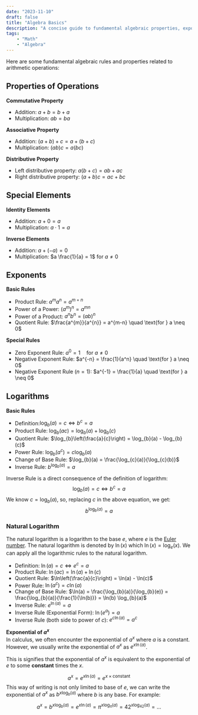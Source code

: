 ```yaml
---
date: "2023-11-10"
draft: false
title: "Algebra Basics"
description: "A concise guide to fundamental algebraic properties, exponents, and logarithm rules."
tags:
    - "Math"
    - "Algebra"
---
```


Here are some fundamental algebraic rules and properties related to arithmetic operations:


## Properties of Operations
**Commutative Property**
- Addition: $a + b = b + a$
- Multiplication: $ab = ba$

**Associative Property**
- Addition: $(a + b) + c = a + (b + c)$
- Multiplication: $(ab)c = a (bc)$

**Distributive Property**
- Left distributive property: $a  (b + c) = a  b + a  c$
- Right distributive property: $(a + b)  c = a  c + b  c$

## Special Elements
**Identity Elements**
- Addition: $a + 0 = a$
- Multiplication: $a \cdot 1 = a$

**Inverse Elements**
- Addition: $a + (-a) = 0$
- Multiplication: $a  \frac{1}{a} = 1$ for $a \neq 0$

## Exponents
**Basic Rules**
- Product Rule: $a^{m}  a^{n} = a^{m+n}$
- Power of a Power: $(a^{m})^{n} = a^{mn}$
- Power of a Product: $a^{n}  b^{n} = (ab)^{n}$
- Quotient Rule: $\frac{a^{m}}{a^{n}} = a^{m-n} \quad \text{for } a \neq 0$

**Special Rules**
- Zero Exponent Rule: $a^{0} = 1 \quad \text{for } a \neq 0$
- Negative Exponent Rule: $a^{-n} = \frac{1}{a^n} \quad \text{for } a \neq 0$
- Negative Exponent Rule ($n=1$): $a^{-1} = \frac{1}{a} \quad \text{for } a \neq 0$

## Logarithms
**Basic Rules**
- Definition:$\log_{b}(a) = c \iff b^{c} = a$
- Product Rule: $\log_{b}(ac) = \log_{b}(a) + \log_{b}(c)$
- Quotient Rule: $\log_{b}\left(\frac{a}{c}\right) = \log_{b}(a) - \log_{b}(c)$
- Power Rule: $\log_{b}(a^{c}) = c \log_{b}(a)$
- Change of Base Rule: $\log_{b}(a) = \frac{\log_{c}(a)}{\log_{c}(b)}$
- Inverse Rule: $b^{\log_{b}(a)} = a$

Inverse Rule is a direct consequence of the definition of logarithm:
$$\log_{b}(a) = c \iff b^{c} = a$$
We know $c = \log_{b}(a)$, so, replacing $c$ in the above equation, we get:
$$b^{\log_{b}(a)} = a$$


### Natural Logarithm
The natural logarithm is a logarithm to the base $e$, where $e$ is the [Euler number](euler_number.md). The natural logarithm is denoted by $\ln(x)$ which $\ln(x) = \log_{e}(x)$. We can apply all the logarithmic rules to the natural logarithm.

- Definition: $\ln(a) = c \iff e^{c} = a$
- Product Rule: $\ln(ac) = \ln(a) + \ln(c)$
- Quotient Rule: $\ln\left(\frac{a}{c}\right) = \ln(a) - \ln(c)$
- Power Rule: $\ln(a^{c}) = c \ln(a)$
- Change of Base Rule: $\ln(a) = \frac{\log_{b}(a)}{\log_{b}(e)} = \frac{\log_{b}(a)}{\frac{1}{\ln(b)}} = \ln(b) \log_{b}(a)$
- Inverse Rule: $e^{\ln(a)} = a$
- Inverse Rule (Exponential Form): $\ln(e^{a}) = a$
- Inverse Rule (both side to power of $c$): $e^{c \ln(a)} = a^{c}$

**Exponential of $a^{x}$**<br>
In calculus, we often encounter the exponential of $a^{x}$ where $a$ is a constant. However, we usually write the exponential of $a^{x}$ as $e^{x \ln(a)}$.

This is signifies that the exponential of $a^{x}$ is equivalent to the exponential of $e$ to some **constant** times the $x$.

$$ a^{x} = e^{x \ln(a)} = e^{x \times \text{constant}}$$
This way of writing is not only limited to base of $e$, we can write the exponential of $a^{x}$ as $b^{x \log_{b}(a)}$ where $b$ is any base. For example:

$$a^{x} = b^{x \log_{b}(a)} = e^{x \ln(a)} = \pi^{x \log_{\pi}(a)} = 42^{x \log_{42}(a)} = \ldots$$
